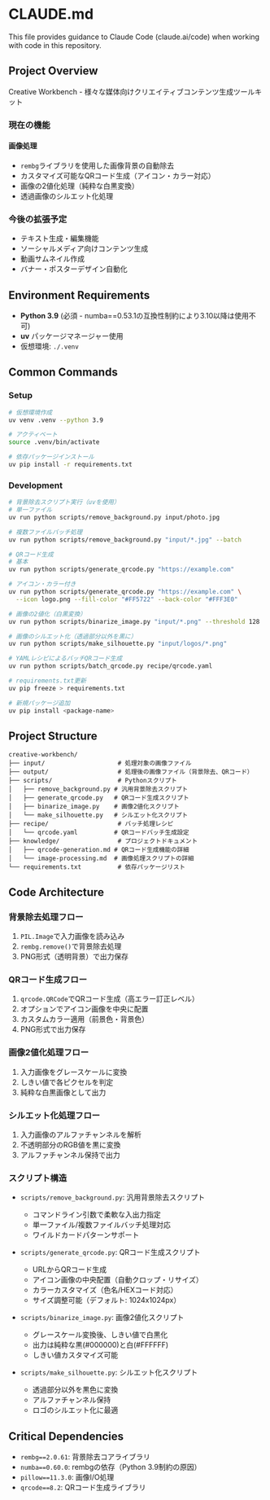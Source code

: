 # CLAUDE.md

This file provides guidance to Claude Code (claude.ai/code) when working with code in this repository.

## Project Overview

Creative Workbench - 様々な媒体向けクリエイティブコンテンツ生成ツールキット

### 現在の機能
#### 画像処理
- `rembg`ライブラリを使用した画像背景の自動除去
- カスタマイズ可能なQRコード生成（アイコン・カラー対応）
- 画像の2値化処理（純粋な白黒変換）
- 透過画像のシルエット化処理

### 今後の拡張予定
- テキスト生成・編集機能
- ソーシャルメディア向けコンテンツ生成
- 動画サムネイル作成
- バナー・ポスターデザイン自動化

## Environment Requirements

- **Python 3.9** (必須 - numba==0.53.1の互換性制約により3.10以降は使用不可)
- **uv** パッケージマネージャー使用
- 仮想環境: `./.venv`

## Common Commands

### Setup
```bash
# 仮想環境作成
uv venv .venv --python 3.9

# アクティベート
source .venv/bin/activate

# 依存パッケージインストール
uv pip install -r requirements.txt
```

### Development
```bash
# 背景除去スクリプト実行（uvを使用）
# 単一ファイル
uv run python scripts/remove_background.py input/photo.jpg

# 複数ファイルバッチ処理
uv run python scripts/remove_background.py "input/*.jpg" --batch

# QRコード生成
# 基本
uv run python scripts/generate_qrcode.py "https://example.com"

# アイコン・カラー付き
uv run python scripts/generate_qrcode.py "https://example.com" \
  --icon logo.png --fill-color "#FF5722" --back-color "#FFF3E0"

# 画像の2値化（白黒変換）
uv run python scripts/binarize_image.py "input/*.png" --threshold 128

# 画像のシルエット化（透過部分以外を黒に）
uv run python scripts/make_silhouette.py "input/logos/*.png"

# YAMLレシピによるバッチQRコード生成
uv run python scripts/batch_qrcode.py recipe/qrcode.yaml

# requirements.txt更新
uv pip freeze > requirements.txt

# 新規パッケージ追加
uv pip install <package-name>
```

## Project Structure

```
creative-workbench/
├── input/                    # 処理対象の画像ファイル
├── output/                   # 処理後の画像ファイル（背景除去、QRコード）
├── scripts/                  # Pythonスクリプト
│   ├── remove_background.py # 汎用背景除去スクリプト
│   ├── generate_qrcode.py   # QRコード生成スクリプト
│   ├── binarize_image.py    # 画像2値化スクリプト
│   └── make_silhouette.py   # シルエット化スクリプト
├── recipe/                   # バッチ処理レシピ
│   └── qrcode.yaml          # QRコードバッチ生成設定
├── knowledge/                # プロジェクトドキュメント
│   ├── qrcode-generation.md # QRコード生成機能の詳細
│   └── image-processing.md  # 画像処理スクリプトの詳細
└── requirements.txt          # 依存パッケージリスト
```

## Code Architecture

### 背景除去処理フロー
1. `PIL.Image`で入力画像を読み込み
2. `rembg.remove()`で背景除去処理
3. PNG形式（透明背景）で出力保存

### QRコード生成フロー
1. `qrcode.QRCode`でQRコード生成（高エラー訂正レベル）
2. オプションでアイコン画像を中央に配置
3. カスタムカラー適用（前景色・背景色）
4. PNG形式で出力保存

### 画像2値化処理フロー
1. 入力画像をグレースケールに変換
2. しきい値で各ピクセルを判定
3. 純粋な白黒画像として出力

### シルエット化処理フロー
1. 入力画像のアルファチャンネルを解析
2. 不透明部分のRGB値を黒に変換
3. アルファチャンネル保持で出力

### スクリプト構造
- `scripts/remove_background.py`: 汎用背景除去スクリプト
  - コマンドライン引数で柔軟な入出力指定
  - 単一ファイル/複数ファイルバッチ処理対応
  - ワイルドカードパターンサポート

- `scripts/generate_qrcode.py`: QRコード生成スクリプト
  - URLからQRコード生成
  - アイコン画像の中央配置（自動クロップ・リサイズ）
  - カラーカスタマイズ（色名/HEXコード対応）
  - サイズ調整可能（デフォルト: 1024x1024px）

- `scripts/binarize_image.py`: 画像2値化スクリプト
  - グレースケール変換後、しきい値で白黒化
  - 出力は純粋な黒(#000000)と白(#FFFFFF)
  - しきい値カスタマイズ可能

- `scripts/make_silhouette.py`: シルエット化スクリプト
  - 透過部分以外を黒色に変換
  - アルファチャンネル保持
  - ロゴのシルエット化に最適

## Critical Dependencies

- `rembg==2.0.61`: 背景除去コアライブラリ
- `numba==0.60.0`: rembgの依存（Python 3.9制約の原因）
- `pillow==11.3.0`: 画像I/O処理
- `qrcode==8.2`: QRコード生成ライブラリ